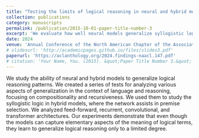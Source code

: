 ```yaml
---
title: "Testing the limits of logical reasoning in neural and hybrid models"
collection: publications
category: manuscripts
permalink: /publication/2015-10-01-paper-title-number-3
excerpt: 'We evaluate how well neural models generalize syllogistic logical reasoning, using custom tests focused on compositionality and recursion.'
date: 2024
venue: 'Annual Conference of the North American Chapter of the Association for Computational Linguistics'
# slidesurl: 'http://academicpages.github.io/files/slides3.pdf'
paperurl: 'https://aclanthology.org/2024.findings-naacl.147.pdf'
# citation: 'Your Name, You. (2015). &quot;Paper Title Number 3.&quot; <i>Journal 1</i>. 1(3).'
---
```


We study the ability of neural and hybrid models to generalize logical reasoning patterns. We created a series of tests for analyzing various aspects of generalization in the context of language and reasoning, focusing on compositionality and recursiveness. We used them to study the syllogistic logic in hybrid models, where the network assists in premise selection. We analyzed feed-forward, recurrent, convolutional, and transformer architectures. Our experiments demonstrate that even though the models can capture elementary aspects of the meaning of logical terms, they learn to generalize logical reasoning only to a limited degree.

